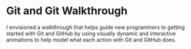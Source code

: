 # Git and Git Walkthrough
I envisioned a walkthrough that helps guide new programmers to getting started with Git and GitHub by using visually dynamic and interactive animations to help model what each action with Git and GitHub does. 